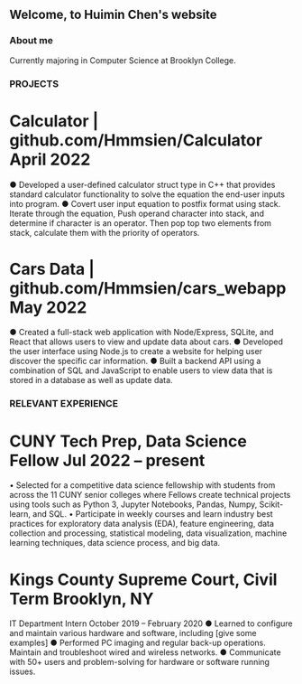 ## Welcome, to Huimin Chen's website

### About me

Currently majoring in Computer Science at Brooklyn College. 


### PROJECTS
# Calculator | github.com/Hmmsien/Calculator		   April 2022
●	Developed a user-defined calculator struct type in C++ that provides standard calculator functionality to solve the equation the end-user inputs into program.
●	Covert user input equation to postfix format using stack. Iterate through the equation, Push operand character into stack, and determine if character is an operator. Then pop top two elements from stack, calculate them with the priority of operators. 

# Cars Data | github.com/Hmmsien/cars_webapp	May 2022
●	Created a full-stack web application with Node/Express, SQLite, and React that allows users to view and update data about cars.
●	Developed the user interface using Node.js to create a website for helping user discover the specific car information.
●	Built a backend API using a combination of SQL and JavaScript to enable users to view data that is stored in a database as well as update data.

### RELEVANT EXPERIENCE

# CUNY Tech Prep, Data Science Fellow	Jul 2022 – present
•	Selected for a competitive data science fellowship with students from across the 11 CUNY senior colleges where Fellows create technical projects using tools such as Python 3, Jupyter Notebooks, Pandas, Numpy, Scikit-learn, and SQL.
•	Participate in weekly courses and learn industry best practices for exploratory data analysis (EDA), feature engineering, data collection and processing, statistical modeling, data visualization, machine learning techniques, data science process, and big data.

# Kings County Supreme Court, Civil Term	Brooklyn, NY
IT Department Intern	October 2019 – February 2020
●	Learned to configure and maintain various hardware and software, including [give some examples]
●	Performed PC imaging and regular back-up operations. Maintain and troubleshoot wired and wireless networks.
●	Communicate with 50+ users and problem-solving for hardware or software running issues.


